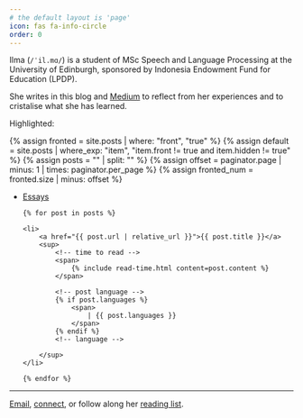 ```yaml
---
# the default layout is 'page'
icon: fas fa-info-circle
order: 0
---
```


Ilma (`/ˈil.mɑ/`) is a student of MSc Speech and Language Processing at the University of Edinburgh, sponsored by Indonesia Endowment Fund for Education (LPDP).

She writes in <i class="fas fa-pen-square fa-fw"></i> this blog and <a href="https://fiddien.medium.com"><i class="fab fa-medium fa-fw"></i> Medium</a> to reflect from her experiences and to cristalise what she has learned.


<!-- <p>
    Posts language: 
        <a href="/en/" class="post-tag no-text-decoration">🇬🇧</a>
        <a href="/id/" class="post-tag no-text-decoration">🇮🇩</a>
</p> -->

Highlighted:

{% assign fronted = site.posts | where: "front", "true" %}
{% assign default = site.posts | where_exp: "item", "item.front != true and item.hidden != true" %}
{% assign posts = "" | split: "" %}
{% assign offset = paginator.page | minus: 1 | times: paginator.per_page %}
{% assign fronted_num = fronted.size | minus: offset %}

<!-- {% if fronted_num > 0 %}
  {% for i in (offset..fronted.size) limit: fronted_num %}
    {% assign posts = posts | push: fronted[i] %}
  {% endfor %}
{% else %}
  {% assign fronted_num = 0 %}
{% endif %} -->


<ul>
    <li><a href="https://fiddien.com/categories/essay/" class="post-tag no-text-decoration">Essays</a></li>

    {% for post in posts %}
    
    <li>
        <a href="{{ post.url | relative_url }}">{{ post.title }}</a>
        <sup> 
            <!-- time to read -->
            <span>
                {% include read-time.html content=post.content %}
            </span>

            <!-- post language -->
            {% if post.languages %}
                <span>
                    | {{ post.languages }}
                </span>
            {% endif %}
            <!-- language -->
            
        </sup>
    </li>

    {% endfor %}
</ul>
    
<hr>
<p>
    <a href="mailto:ilmaaliyaf@gmail.com"><i class="fas fa-envelope fa-fw"></i> Email</a>, <a href="https://linkedin.com/in/fiddien"><i class="fab fa-linkedin fa-fw"></i> connect</a>, or follow along her <a href="https://goodreads.com/fiddien"><i class="fab fa-goodreads fa-fw"></i> reading list</a>.
</p>